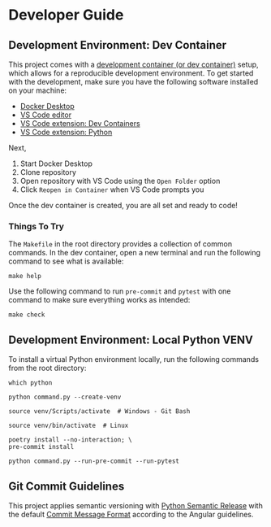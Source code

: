 # Developer Guide

## Development Environment: Dev Container

This project comes with a [development container (or dev container)](https://containers.dev) setup, which allows for a reproducible development environment.
To get started with the development, make sure you have the following software installed on your machine:

- [Docker Desktop](https://www.docker.com/products/docker-desktop/)
- [VS Code editor](https://code.visualstudio.com)
- [VS Code extension: Dev Containers](https://marketplace.visualstudio.com/items?itemName=ms-vscode-remote.remote-containers)
- [VS Code extension: Python](https://marketplace.visualstudio.com/items?itemName=ms-python.python)

Next,

1. Start Docker Desktop
2. Clone repository
3. Open repository with VS Code using the `Open Folder` option
4. Click `Reopen in Container` when VS Code prompts you

Once the dev container is created, you are all set and ready to code!

### Things To Try

The `Makefile` in the root directory provides a collection of common commands.
In the dev container, open a new terminal and run the following command to see what is available:

```shell
make help
```

Use the following command to run `pre-commit` and `pytest` with one command to make sure everything works as intended:

```shell
make check
```

## Development Environment: Local Python VENV

To install a virtual Python environment locally, run the following commands from the root directory:

```shell
which python
```

```shell
python command.py --create-venv
```

```shell
source venv/Scripts/activate  # Windows - Git Bash
```

```shell
source venv/bin/activate  # Linux
```

```shell
poetry install --no-interaction; \
pre-commit install
```

```shell
python command.py --run-pre-commit --run-pytest
```

## Git Commit Guidelines

This project applies semantic versioning with [Python Semantic Release](https://python-semantic-release.readthedocs.io/en/stable/commit-parsing.html#built-in-commit-parsers) with the default [Commit Message Format](https://github.com/angular/angular/blob/main/CONTRIBUTING.md#-commit-message-format) according to the Angular guidelines.
